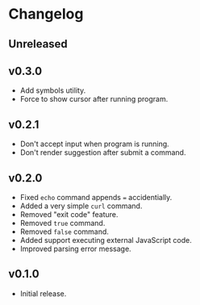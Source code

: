 # Changelog

## Unreleased

## v0.3.0

- Add symbols utility.
- Force to show cursor after running program.

## v0.2.1

- Don't accept input when program is running.
- Don't render suggestion after submit a command.

## v0.2.0

- Fixed `echo` command appends `=` accidentially.
- Added a very simple `curl` command.
- Removed "exit code" feature.
- Removed `true` command.
- Removed `false` command.
- Added support executing external JavaScript code.
- Improved parsing error message.

## v0.1.0

- Initial release.
